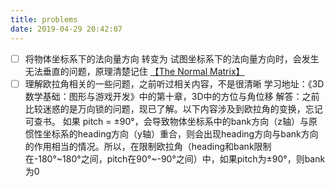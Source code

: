 ```yaml
---
title: problems
date: 2019-04-29 20:42:07
---
```

- [ ] 将物体坐标系下的法向量方向 转变为 试图坐标系下的法向量方向时，会发生无法垂直的问题，原理清楚记住 [【The Normal Matrix】](http://www.lighthouse3d.com/tutorials/glsl-12-tutorial/the-normal-matrix/)
- [ ] 理解欧拉角相关的一些问题，之前听过相关内容，不是很清晰
			学习地址：《3D数学基础：图形与游戏开发》中的第十章，3D中的方位与角位移
			解答：之前比较迷惑的是万向锁的问题，现已了解。以下内容涉及到欧拉角的变换，忘记可查书。
			如果 pitch = ±90°，会导致物体坐标系中的bank方向（z轴）与原惯性坐标系的heading方向（y轴）重合，则会出现heading方向与bank方向的作用相当的情况。所以，在限制欧拉角（heading和bank限制在-180°~180°之间，pitch在90°~-90°之间）中，如果pitch为±90°，则bank为0

